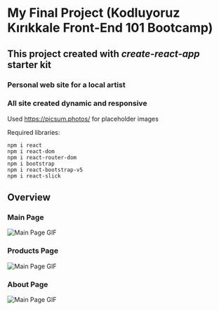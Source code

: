 # My Final Project (Kodluyoruz Kırıkkale Front-End 101 Bootcamp)

## This project created with *create-react-app* starter kit

### Personal web site for a local artist

### All site created **dynamic** and **responsive**

Used https://picsum.photos/ for placeholder images

Required libraries:
```
npm i react
npm i react-dom
npm i react-router-dom
npm i bootstrap
npm i react-bootstrap-v5
npm i react-slick
```

## Overview

### Main Page
![Main Page GIF](https://i.imgur.com/cC7iRzy.gif)

### Products Page
![Main Page GIF](https://i.imgur.com/oJT1pdJ.gif)

### About Page
![Main Page GIF](https://i.imgur.com/EzGLy5b.gif)
